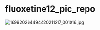 # fluoxetine12\_pic\_repo

![169920264494420211217\_001016.jpg](https://fastly.jsdelivr.net/gh/iamalexblue/jsDelivrCDN@master/169920264494420211217_001016.jpg)





